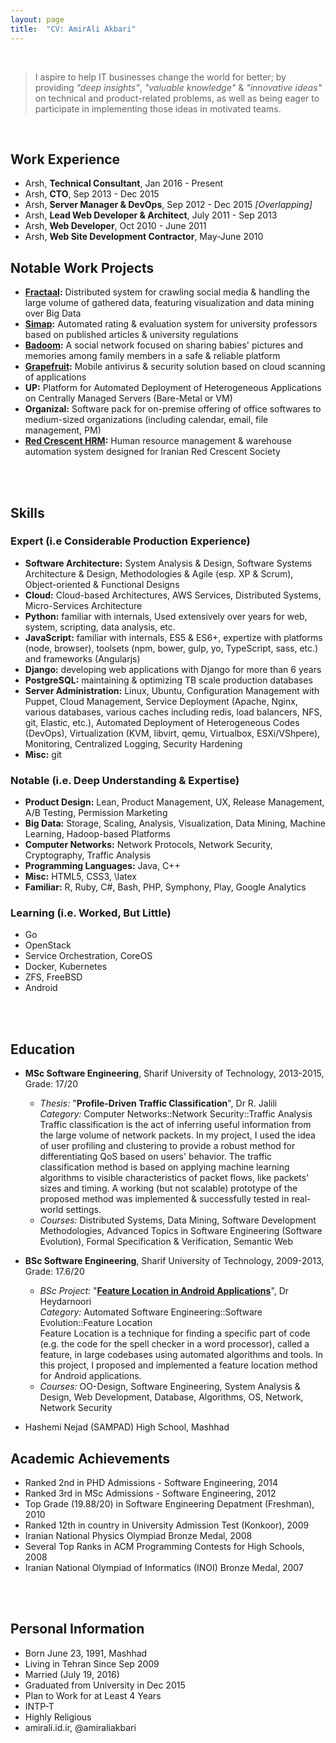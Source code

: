 ```yaml
---
layout: page
title:  "CV: AmirAli Akbari"
---
```


<br/>

> I aspire to help IT businesses change the world for better; by providing _"deep insights"_, _"valuable knowledge"_ & _"innovative ideas"_ on technical and product-related problems,
>  as well as being eager to participate in implementing those ideas in motivated teams.

<br/>

## Work Experience

* Arsh, **Technical Consultant**, Jan 2016 - Present
* Arsh, **CTO**, Sep 2013 - Dec 2015
* Arsh, **Server Manager & DevOps**, Sep 2012 - Dec 2015 _[Overlapping]_
* Arsh, **Lead Web Developer & Architect**, July 2011 - Sep 2013
* Arsh, **Web Developer**, Oct 2010 - June 2011
* Arsh, **Web Site Development Contractor**, May-June 2010

## Notable Work Projects

* **[Fractaal][1]:** Distributed system for crawling social media & handling the large volume of gathered data, featuring visualization and data mining over
   Big Data
* **[Simap][2]:** Automated rating & evaluation system for university professors based on published articles & university regulations
* **[Badoom][3]:** A social network focused on sharing babies' pictures and memories among family members in a safe & reliable platform
* **[Grapefruit][4]:** Mobile antivirus & security solution based on cloud scanning of applications
* **UP:** Platform for Automated Deployment of Heterogeneous Applications on Centrally Managed Servers (Bare-Metal or VM)
* **Organizal:** Software pack for on-premise offering of office softwares to medium-sized organizations (including calendar, email, file management, PM)
* **[Red Crescent HRM][5]:** Human resource management & warehouse automation system designed for Iranian Red Crescent Society


[1]:https://fractaal.ir
[2]:http://rtis.ut.ac.ir
[3]:https://badoom.ir
[4]:https://getgrapefruit.ir
[5]:http://helalahmar.arsh.co

<br/><br/>

## Skills

### Expert (i.e Considerable Production Experience)

* **Software Architecture:** System Analysis & Design, Software Systems Architecture & Design, Methodologies & Agile (esp. XP & Scrum), Object-oriented & Functional Designs
* **Cloud:** Cloud-based Architectures, AWS Services, Distributed Systems, Micro-Services Architecture
* **Python:** familiar with internals, Used extensively over years for web, system, scripting, data analysis, etc.
* **JavaScript:** familiar with internals, ES5 & ES6+, expertize with platforms (node, browser), toolsets (npm, bower, gulp, yo, TypeScript, sass, etc.) and frameworks (Angularjs)
* **Django:** developing web applications with Django for more than 6 years
* **PostgreSQL:** maintaining & optimizing TB scale production databases
* **Server Administration:** Linux, Ubuntu, Configuration Management with Puppet, Cloud Management, Service Deployment (Apache, Nginx, various databases, various caches including redis, load balancers, NFS, git, Elastic, etc.), Automated Deployment of Heterogeneous Codes (DevOps), Virtualization (KVM, libvirt, qemu, Virtualbox, ESXi/VShpere), Monitoring, Centralized Logging, Security Hardening
* **Misc:** git

### Notable (i.e. Deep Understanding & Expertise)

* **Product Design:** Lean, Product Management, UX, Release Management, A/B Testing, Permission Marketing
* **Big Data:** Storage, Scaling, Analysis, Visualization, Data Mining, Machine Learning, Hadoop-based Platforms
* **Computer Networks:** Network Protocols, Network Security, Cryptography, Traffic Analysis
* **Programming Languages:** Java, C++
* **Misc:** HTML5, CSS3, \latex
* **Familiar:** R, Ruby, C#, Bash, PHP, Symphony, Play, Google Analytics

### Learning (i.e. Worked, But Little)

* Go
* OpenStack
* Service Orchestration, CoreOS
* Docker, Kubernetes
* ZFS, FreeBSD
* Android

<br/><br/>

## Education

* **MSc Software Engineering**, Sharif University of Technology, 2013-2015, Grade: 17/20
    * _Thesis:_ "**Profile-Driven Traffic Classification**", Dr R. Jalili  
      _Category:_ Computer Networks::Network Security::Traffic Analysis  
      Traffic classification is the act of inferring useful information from the large volume of network packets. In my project, I used the idea
      of user profiling and clustering to provide a robust method for differentiating QoS based on users' behavior. The traffic classification
      method is based on applying machine learning algorithms to visible characteristics of packet flows, like packets' sizes and timing. A working
      (but not scalable) prototype of the proposed method was implemented & successfully tested in real-world settings.
    * _Courses:_ Distributed Systems, Data Mining, Software Development Methodologies, Advanced Topics in Software Engineering (Software Evolution),
       Formal Specification & Verification, Semantic Web

* **BSc Software Engineering**, Sharif University of Technology, 2009-2013, Grade: 17.6/20
    * _BSc Project:_ "**[Feature Location in Android Applications][flp]**", Dr Heydarnoori  
      _Category:_ Automated Software Engineering::Software Evolution::Feature Location  
      Feature Location is a technique for finding a specific part of code (e.g. the code for the spell checker in a word processor), called a
     feature, in large codebases using automated algorithms and tools. In this project, I proposed and implemented a feature location method
     for Android applications.
    * _Courses:_ OO-Design, Software Engineering, System Analysis & Design, Web Development, Database, Algorithms, OS, Network, Network Security
     
  [flp]:http://127.0.0.1:4000/projects/android-feature-location.html

* Hashemi Nejad (SAMPAD) High School, Mashhad

## Academic Achievements

* Ranked 2nd in PHD Admissions - Software Engineering, 2014
* Ranked 3rd in MSc Admissions - Software Engineering, 2012
* Top Grade (19.88/20) in Software Engineering Depatment (Freshman), 2010
* Ranked 12th in country in University Admission Test (Konkoor), 2009
* Iranian National Physics Olympiad Bronze Medal, 2008
* Several Top Ranks in ACM Programming Contests for High Schools, 2008
* Iranian National Olympiad of Informatics (INOI) Bronze Medal, 2007

<br/><br/>

## Personal Information

* Born June 23, 1991, Mashhad
* Living in Tehran Since Sep 2009
* Married (July 19, 2016)
* Graduated from University in Dec 2015
* Plan to Work for at Least 4 Years
* INTP-T
* Highly Religious
* amirali.id.ir, @amiraliakbari

